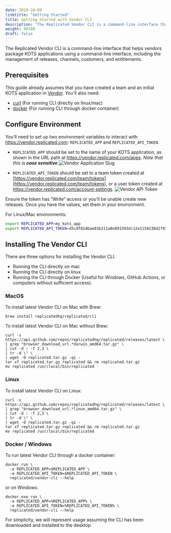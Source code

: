 ```yaml
---
date: 2019-10-09
linktitle: "Getting Started"
title: Getting Started with Vendor CLI
description: "The Replicated Vendor CLI is a command-line interface that helps vendors package KOTS applications using a command-line interface, including the management of releases, channels, customers, and entitlements."
weight: 90100
draft: false
---
```


The Replicated Vendor CLI is a command-line interface that helps vendors package KOTS applications using a command-line interface, including the management of releases, channels, customers, and entitlements.

## Prerequisites

This guide already assumes that you have created a team and an initial KOTS application in [Vendor](/vendor/packaging). You'll also need: 

* [curl](https://curl.haxx.se/) (For running CLI directly on linux/mac)
* [docker](https://www.docker.com) (For running CLI through docker container)


## Configure Environment

You’ll need to set up two environment variables to interact with https://vendor.replicated.com: `REPLICATED_APP` and `REPLICATED_API_TOKEN`. 


* `REPLICATED_APP` should be set to the name of your KOTS application, as shown in the URL path at https://vendor.replicated.com/apps. _Note that this is **case sensitive**_
![Vendor Application Slug](/images/vendor-app-slug.png)

* `REPLICATED_API_TOKEN` should be set to a team token created at [https://vendor.replicated.com/team/tokens](https://vendor.replicated.com/team/tokens), or a user token created at https://vendor.replicated.com/account-settings.
![Vendor API Token](/images/vendor-team-token.png)

Ensure the token has “Write” access or you’ll be unable create new releases. 
Once you have the values, set them in your environment. 

For Linux/Mac environments: 
```bash
export REPLICATED_APP=my_kots_app
export REPLICATED_API_TOKEN=d5cdf814bae01b211a8e891593dc12e1158238d27932d082a32b98706e576216
```

## Installing The Vendor CLI

There are three options for installing the Vendor CLI. 

* Running the CLI directly on mac
* Running the CLI directly on linux
* Running the CLI through Docker (Useful for Windows, GitHub Actions, or computers without sufficient access). 

### MacOS

To install latest Vendor CLI on Mac with Brew:

```shell
brew install replicatedhq/replicated/cli
```

To install latest Vendor CLI on Mac without Brew: 
```shell
curl -s https://api.github.com/repos/replicatedhq/replicated/releases/latest \
| grep "browser_download_url.*darwin_amd64.tar.gz" \
| cut -d : -f 2,3 \
| tr -d \" \
| wget -O replicated.tar.gz -qi -
tar xf replicated.tar.gz replicated && rm replicated.tar.gz
mv replicated /usr/local/bin/replicated
```

### Linux

To install latest Vendor CLI on Linux:

```shell
curl -s https://api.github.com/repos/replicatedhq/replicated/releases/latest \
| grep "browser_download_url.*linux_amd64.tar.gz" \
| cut -d : -f 2,3 \
| tr -d \" \
| wget -O replicated.tar.gz -qi -
tar xf replicated.tar.gz replicated && rm replicated.tar.gz
mv replicated /usr/local/bin/replicated
```

### Docker / Windows

To run latest Vendor CLI through a docker container:

```shell
docker run \
  -e REPLICATED_APP=$REPLICATED_APP \
  -e REPLICATED_API_TOKEN=$REPLICATED_API_TOKEN \
  replicated/vendor-cli --help
```

or on Windows:

```dos
docker.exe run \
  -e REPLICATED_APP=%REPLICATED_APP% \
  -e REPLICATED_API_TOKEN=%REPLICATED_API_TOKEN% \
  replicated/vendor-cli --help
```

For simplicity, we will represent usage assuming the CLI has been downloaded and installed to the desktop. 
